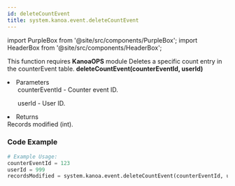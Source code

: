 ```yaml
---
id: deleteCountEvent
title: system.kanoa.event.deleteCountEvent
---
```


import PurpleBox from '@site/src/components/PurpleBox';
import HeaderBox from '@site/src/components/HeaderBox';

<PurpleBox>This function requires <b>KanoaOPS</b> module</PurpleBox>
<HeaderBox header="Description">
    Deletes a specific count entry in the counterEvent table.
</HeaderBox>
<HeaderBox header="Syntax">
    <b>deleteCountEvent(counterEventId, userId)</b>
    <li>Parameters <br />
        <ul>counterEventId - Counter event ID.</ul>
        <ul>userId - User ID.</ul>
    </li>
    <li>Returns <br />
        Records modified (int).
    </li>
</HeaderBox>

### Code Example

```python
# Example Usage:
counterEventId = 123
userId = 999
recordsModified = system.kanoa.event.deleteCountEvent(counterEventId, userId)

